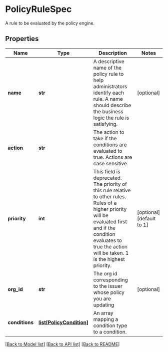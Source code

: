 # PolicyRuleSpec

A rule to be evaluated by the policy engine.
## Properties
Name | Type | Description | Notes
------------ | ------------- | ------------- | -------------
**name** | **str** | A descriptive name of the policy rule to help administrators identify each rule. A name should describe the business logic the rule is satisfying. | [optional] 
**action** | **str** | The action to take if the conditions are evaluated to true. Actions are case sensitive. | 
**priority** | **int** | This field is deprecated. The priority of this rule relative to other rules. Rules of a higher priority will be evaluated first and if the condition evaluates to true the action will be taken. 1 is the highest priority. | [optional] [default to 1]
**org_id** | **str** | The org id corresponding to the issuer whose policy you are updating | [optional] 
**conditions** | [**list[PolicyCondition]**](PolicyCondition.md) | An array mapping a condition type to a condition. | 

[[Back to Model list]](../README.md#documentation-for-models) [[Back to API list]](../README.md#documentation-for-api-endpoints) [[Back to README]](../README.md)


